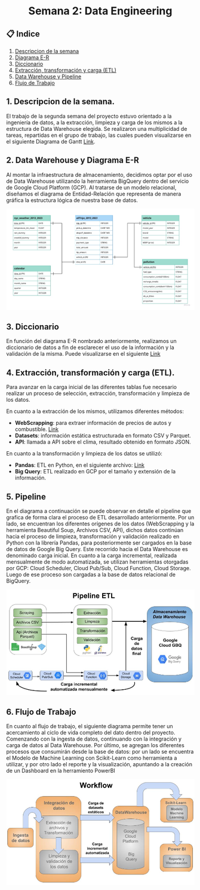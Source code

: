 <h1 align="center">  Semana 2: Data Engineering </h1>

## 📋 Indice
1. [Descripcion de la semana](#descripcion)
2. [Diagrama E-R](#e-r)
3. [Diccionario](#dicc)
4. [Extracción, transformación y carga (ETL)](#etl)
5. [Data Warehouse y Pipeline](#dw)
6. [Flujo de Trabajo](#workflow)


## 1. Descripcion de la semana. <a name="descripcion"></a>

El trabajo de la segunda semana del proyecto estuvo orientado a la ingeniería de datos, a la extracción, limpieza y carga de los mismos a la estructura de Data Warehouse elegida. Se realizaron una multiplicidad de tareas, repartidas en el grupo de trabajo, las cuales pueden visualizarse en el siguiente Diagrama de Gantt [Link](https://docs.google.com/spreadsheets/d/1FfYJpII47lZE7PPJ2_Fkker2DmhxPlchE7BnmvAbcrQ/edit#gid=1115838130).

## 2. Data Warehouse y Diagrama E-R <a name="e-r"></a>

Al montar la infraestructura de almacenamiento, decidimos optar por el uso de Data Warehouse utilizando la herramienta BigQuery dentro del servicio de Google Cloud Platform (GCP). Al tratarse de un modelo relacional, diseñamos el diagrama de Entidad-Relación que representa de manera gráfica la estructura lógica de nuestra base de datos.

![E-R](https://github.com/RoNovau/Proyecto-Grupal/blob/main/assets/E-R.jpeg)

## 3. Diccionario <a name="dicc"></a>

En función del diagrama E-R nombrado anteriormente, realizamos un diccionario de datos a fin de esclarecer el uso de la información y la validación de la misma. Puede visualizarse en el siguiente 
[Link](https://github.com/RoNovau/Proyecto-Grupal/blob/main/Diccionario/Diccionario%20de%20datos.pdf)


## 4. Extracción, transformación y carga (ETL). <a name="etl"></a>

Para avanzar en la carga inicial de las diferentes tablas fue necesario realizar un proceso de selección, extracción, transformación y limpieza de los datos. 

En cuanto a la extracción de los mismos, utilizamos diferentes métodos:

+ **WebScrapping**: para extraer información de precios de autos y combustible. [Link](https://github.com/RoNovau/Proyecto-Grupal/blob/main/WebScrapping/webscrap_price.py)
+ **Datasets**: información estática estructurada en formato CSV y Parquet.
+ **API**: llamada a API sobre el clima, resultado obtenido en formato JSON. 

En cuanto a la transformación y limpieza de los datos se utilizó:

+ **Pandas**: ETL en Python, en el siguiente archivo: [Link](https://github.com/RoNovau/Proyecto-Grupal/blob/main/ETL/ETL_car_models.ipynb)
+ **Big Query**: ETL realizado en GCP por el tamaño y extensión de la información.

## 5. Pipeline <a name="dw"></a>

En el diagrama a continuación se puede observar en detalle el pipeline que grafica de forma clara el proceso de ETL desarrollado anteriormente. Por un lado, se encuentran los diferentes orígenes de los datos (WebScrapping y la herramienta Beautiful Soup, Archivos CSV, API), dichos datos continúan hacia el proceso de limpieza, transformación y validación realizado en Python con la librería Pandas, para posteriormente ser cargados en la base de datos de Google Big Query. Este recorrido hacia el Data Warehouse es denominado carga inicial. En cuanto a la carga incremental, realizada mensualmente de modo automatizada, se utilizan herramientas otorgadas por GCP: Cloud Scheduler, Cloud Pub/Sub, Cloud Function, Cloud Storage. Luego de ese proceso son cargadas a la base de datos relacional de BigQuery.

![Pipeline](https://github.com/RoNovau/Proyecto-Grupal/blob/main/assets/Pipeline.jpg)

## 6. Flujo de Trabajo <a name="workflow"></a>

En cuanto al flujo de trabajo, el siguiente diagrama permite tener un acercamiento al ciclo de vida completo del dato dentro del proyecto. Comenzando con la ingesta de datos, continuando con la integración y carga de datos al Data Warehouse. Por último, se agregan los diferentes procesos que consumirán desde la base de datos: por un lado se encuentra el Modelo de Machine Learning con Scikit-Learn como herramienta a utilizar, y por otro lado el reporte y la visualización, apuntando a la creación de un Dashboard en la herramiento PowerBI

![Workflow](https://github.com/RoNovau/Proyecto-Grupal/blob/main/assets/Workflow.jpg)

